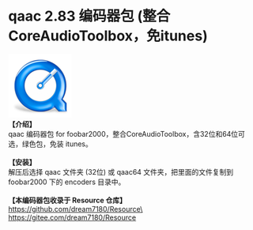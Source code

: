 # qaac 2.83 编码器包 (整合CoreAudioToolbox，免itunes)

![quicktime](quicktime.png)  
**【介绍】**   
qaac 编码器包 for foobar2000，整合CoreAudioToolbox，含32位和64位可选，绿色包，免装 itunes。
\
\
**【安装】**  
解压后选择 qaac 文件夹 (32位) 或 qaac64 文件夹，把里面的文件复制到 foobar2000 下的 encoders 目录中。
\
\
**【本编码器包收录于 Resource 仓库】**  
https://github.com/dream7180/Resource\
https://gitee.com/dream7180/Resource
